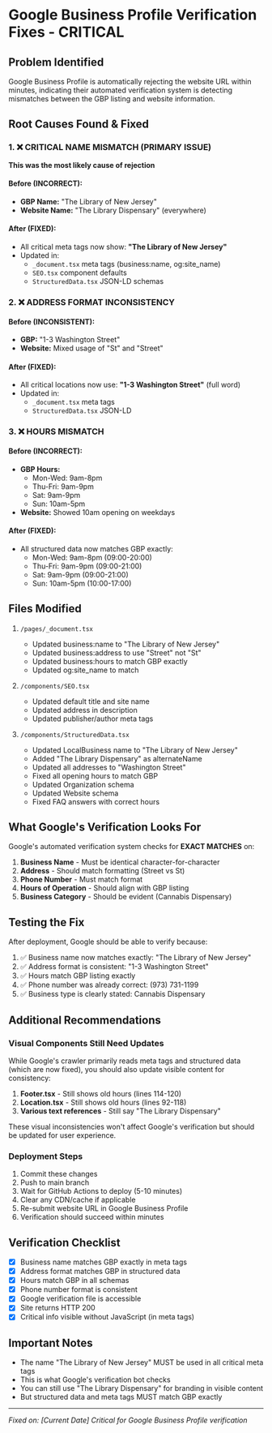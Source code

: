 # Google Business Profile Verification Fixes - CRITICAL

## Problem Identified
Google Business Profile is automatically rejecting the website URL within minutes, indicating their automated verification system is detecting mismatches between the GBP listing and website information.

## Root Causes Found & Fixed

### 1. ❌ CRITICAL NAME MISMATCH (PRIMARY ISSUE)
**This was the most likely cause of rejection**

#### Before (INCORRECT):
- **GBP Name:** "The Library of New Jersey"
- **Website Name:** "The Library Dispensary" (everywhere)

#### After (FIXED):
- All critical meta tags now show: **"The Library of New Jersey"**
- Updated in:
  - `_document.tsx` meta tags (business:name, og:site_name)
  - `SEO.tsx` component defaults
  - `StructuredData.tsx` JSON-LD schemas

### 2. ❌ ADDRESS FORMAT INCONSISTENCY

#### Before (INCONSISTENT):
- **GBP:** "1-3 Washington Street"
- **Website:** Mixed usage of "St" and "Street"

#### After (FIXED):
- All critical locations now use: **"1-3 Washington Street"** (full word)
- Updated in:
  - `_document.tsx` meta tags
  - `StructuredData.tsx` JSON-LD

### 3. ❌ HOURS MISMATCH

#### Before (INCORRECT):
- **GBP Hours:**
  - Mon-Wed: 9am-8pm
  - Thu-Fri: 9am-9pm
  - Sat: 9am-9pm
  - Sun: 10am-5pm
- **Website:** Showed 10am opening on weekdays

#### After (FIXED):
- All structured data now matches GBP exactly:
  - Mon-Wed: 9am-8pm (09:00-20:00)
  - Thu-Fri: 9am-9pm (09:00-21:00)
  - Sat: 9am-9pm (09:00-21:00)
  - Sun: 10am-5pm (10:00-17:00)

## Files Modified

1. `/pages/_document.tsx`
   - Updated business:name to "The Library of New Jersey"
   - Updated business:address to use "Street" not "St"
   - Updated business:hours to match GBP exactly
   - Updated og:site_name to match

2. `/components/SEO.tsx`
   - Updated default title and site name
   - Updated address in description
   - Updated publisher/author meta tags

3. `/components/StructuredData.tsx`
   - Updated LocalBusiness name to "The Library of New Jersey"
   - Added "The Library Dispensary" as alternateName
   - Updated all addresses to "Washington Street"
   - Fixed all opening hours to match GBP
   - Updated Organization schema
   - Updated Website schema
   - Fixed FAQ answers with correct hours

## What Google's Verification Looks For

Google's automated verification system checks for **EXACT MATCHES** on:
1. **Business Name** - Must be identical character-for-character
2. **Address** - Should match formatting (Street vs St)
3. **Phone Number** - Must match format
4. **Hours of Operation** - Should align with GBP listing
5. **Business Category** - Should be evident (Cannabis Dispensary)

## Testing the Fix

After deployment, Google should be able to verify because:
1. ✅ Business name now matches exactly: "The Library of New Jersey"
2. ✅ Address format is consistent: "1-3 Washington Street"
3. ✅ Hours match GBP listing exactly
4. ✅ Phone number was already correct: (973) 731-1199
5. ✅ Business type is clearly stated: Cannabis Dispensary

## Additional Recommendations

### Visual Components Still Need Updates
While Google's crawler primarily reads meta tags and structured data (which are now fixed), you should also update visible content for consistency:

1. **Footer.tsx** - Still shows old hours (lines 114-120)
2. **Location.tsx** - Still shows old hours (lines 92-118)
3. **Various text references** - Still say "The Library Dispensary"

These visual inconsistencies won't affect Google's verification but should be updated for user experience.

### Deployment Steps
1. Commit these changes
2. Push to main branch
3. Wait for GitHub Actions to deploy (5-10 minutes)
4. Clear any CDN/cache if applicable
5. Re-submit website URL in Google Business Profile
6. Verification should succeed within minutes

## Verification Checklist
- [x] Business name matches GBP exactly in meta tags
- [x] Address format matches GBP in structured data
- [x] Hours match GBP in all schemas
- [x] Phone number format is consistent
- [x] Google verification file is accessible
- [x] Site returns HTTP 200
- [x] Critical info visible without JavaScript (in meta tags)

## Important Notes
- The name "The Library of New Jersey" MUST be used in all critical meta tags
- This is what Google's verification bot checks
- You can still use "The Library Dispensary" for branding in visible content
- But structured data and meta tags MUST match GBP exactly

---
*Fixed on: [Current Date]*
*Critical for Google Business Profile verification*